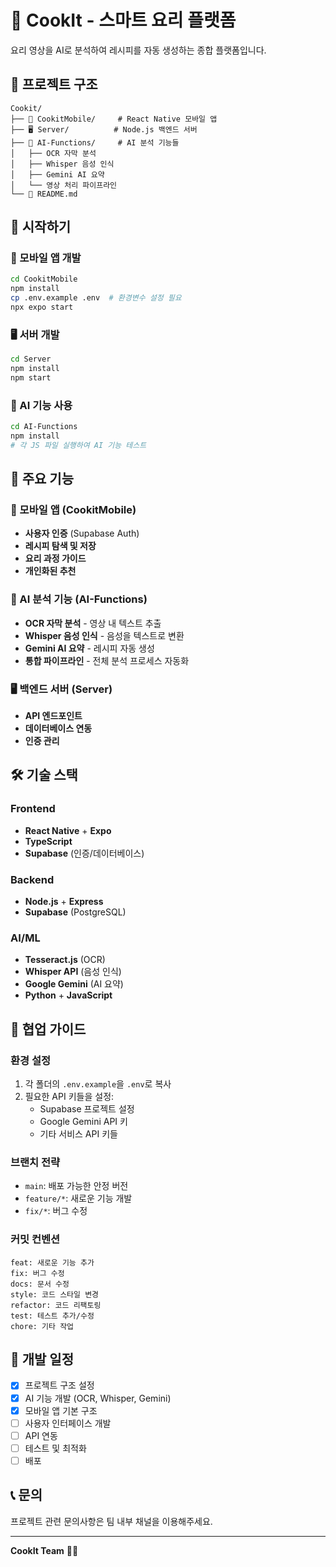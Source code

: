 # 🍳 CookIt - 스마트 요리 플랫폼

요리 영상을 AI로 분석하여 레시피를 자동 생성하는 종합 플랫폼입니다.

## 📁 프로젝트 구조

```
Cookit/
├── 📱 CookitMobile/     # React Native 모바일 앱
├── 🖥️ Server/          # Node.js 백엔드 서버  
├── 🤖 AI-Functions/     # AI 분석 기능들
│   ├── OCR 자막 분석
│   ├── Whisper 음성 인식
│   ├── Gemini AI 요약
│   └── 영상 처리 파이프라인
└── 📄 README.md
```

## 🚀 시작하기

### 📱 모바일 앱 개발
```bash
cd CookitMobile
npm install
cp .env.example .env  # 환경변수 설정 필요
npx expo start
```

### 🖥️ 서버 개발
```bash
cd Server
npm install
npm start
```

### 🤖 AI 기능 사용
```bash
cd AI-Functions
npm install
# 각 JS 파일 실행하여 AI 기능 테스트
```

## 🎯 주요 기능

### 📱 모바일 앱 (CookitMobile)
- **사용자 인증** (Supabase Auth)
- **레시피 탐색 및 저장**
- **요리 과정 가이드**
- **개인화된 추천**

### 🤖 AI 분석 기능 (AI-Functions)
- **OCR 자막 분석** - 영상 내 텍스트 추출
- **Whisper 음성 인식** - 음성을 텍스트로 변환
- **Gemini AI 요약** - 레시피 자동 생성
- **통합 파이프라인** - 전체 분석 프로세스 자동화

### 🖥️ 백엔드 서버 (Server)
- **API 엔드포인트**
- **데이터베이스 연동**
- **인증 관리**

## 🛠️ 기술 스택

### Frontend
- **React Native** + **Expo**
- **TypeScript**
- **Supabase** (인증/데이터베이스)

### Backend
- **Node.js** + **Express**
- **Supabase** (PostgreSQL)

### AI/ML
- **Tesseract.js** (OCR)
- **Whisper API** (음성 인식)
- **Google Gemini** (AI 요약)
- **Python** + **JavaScript**

## 🤝 협업 가이드

### 환경 설정
1. 각 폴더의 `.env.example`을 `.env`로 복사
2. 필요한 API 키들을 설정:
   - Supabase 프로젝트 설정
   - Google Gemini API 키
   - 기타 서비스 API 키들

### 브랜치 전략
- `main`: 배포 가능한 안정 버전
- `feature/*`: 새로운 기능 개발
- `fix/*`: 버그 수정

### 커밋 컨벤션
```
feat: 새로운 기능 추가
fix: 버그 수정
docs: 문서 수정
style: 코드 스타일 변경
refactor: 코드 리팩토링
test: 테스트 추가/수정
chore: 기타 작업
```

## 📝 개발 일정

- [x] 프로젝트 구조 설정
- [x] AI 기능 개발 (OCR, Whisper, Gemini)
- [x] 모바일 앱 기본 구조
- [ ] 사용자 인터페이스 개발
- [ ] API 연동
- [ ] 테스트 및 최적화
- [ ] 배포

## 📞 문의

프로젝트 관련 문의사항은 팀 내부 채널을 이용해주세요.

---

**CookIt Team** 🍳✨